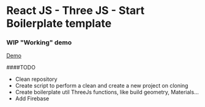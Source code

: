 # React JS - Three JS - Start Boilerplate template

### WIP "Working" demo
[Demo](https://marcelosevergnini.github.io/react-threejs-start-template/)


####TODO

* Clean repository 
* Create script to perform a clean and create a new project on cloning
* Create boilerplate util ThreeJs functions, like build geometry, Materials...
* Add Firebase 

